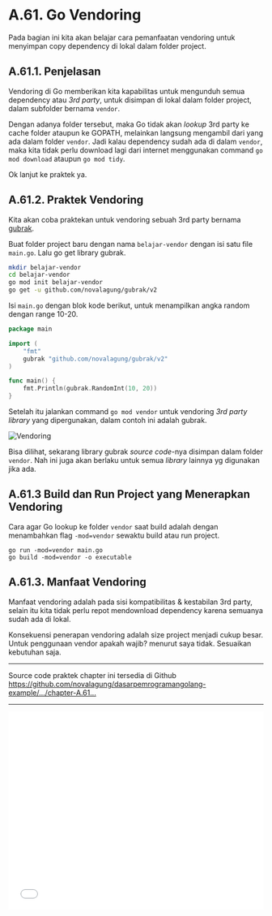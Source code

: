 # A.61. Go Vendoring

Pada bagian ini kita akan belajar cara pemanfaatan vendoring untuk menyimpan copy dependency di lokal dalam folder project.

## A.61.1. Penjelasan

Vendoring di Go memberikan kita kapabilitas untuk mengunduh semua dependency atau *3rd party*, untuk disimpan di lokal dalam folder project, dalam subfolder bernama `vendor`.

Dengan adanya folder tersebut, maka Go tidak akan *lookup* 3rd party ke cache folder ataupun ke GOPATH, melainkan langsung mengambil dari yang ada dalam folder `vendor`. Jadi kalau dependency sudah ada di dalam `vendor`, maka kita tidak perlu download lagi dari internet menggunakan command `go mod download` ataupun `go mod tidy`.

Ok lanjut ke praktek ya.

## A.61.2. Praktek Vendoring

Kita akan coba praktekan untuk vendoring sebuah 3rd party bernama [gubrak](https://github.com/novalagung/gubrak/v2).

Buat folder project baru dengan nama `belajar-vendor` dengan isi satu file `main.go`. Lalu go get library gubrak.

```bash
mkdir belajar-vendor
cd belajar-vendor
go mod init belajar-vendor
go get -u github.com/novalagung/gubrak/v2
```

Isi `main.go` dengan blok kode berikut, untuk menampilkan angka random dengan range 10-20.

```go
package main

import (
	"fmt"
	gubrak "github.com/novalagung/gubrak/v2"
)

func main() {
	fmt.Println(gubrak.RandomInt(10, 20))
}
```

Setelah itu jalankan command `go mod vendor` untuk vendoring *3rd party library* yang dipergunakan, dalam contoh ini adalah gubrak.

![Vendoring](images/A_go_vendoring_1_vendor.png)

Bisa dilihat, sekarang library gubrak *source code*-nya disimpan dalam folder `vendor`. Nah ini juga akan berlaku untuk semua *library* lainnya yg digunakan jika ada.

## A.61.3 Build dan Run Project yang Menerapkan Vendoring

Cara agar Go lookup ke folder `vendor` saat build adalah dengan menambahkan flag `-mod=vendor` sewaktu build atau run project.

```
go run -mod=vendor main.go
go build -mod=vendor -o executable
```

## A.61.3. Manfaat Vendoring

Manfaat vendoring adalah pada sisi kompatibilitas & kestabilan 3rd party, selain itu kita tidak perlu repot mendownload dependency karena semuanya sudah ada di lokal.

Konsekuensi penerapan vendoring adalah size project menjadi cukup besar. Untuk penggunaan vendor apakah wajib? menurut saya tidak. Sesuaikan kebutuhan saja.

---

<div class="source-code-link">
    <div class="source-code-link-message">Source code praktek chapter ini tersedia di Github</div>
    <a href="https://github.com/novalagung/dasarpemrogramangolang-example/tree/master/chapter-A.61-go-vendoring">https://github.com/novalagung/dasarpemrogramangolang-example/.../chapter-A.61...</a>
</div>

---

<iframe src="partial/ebooks.html" width="100%" height="390px" frameborder="0" scrolling="no"></iframe>
